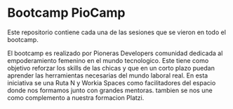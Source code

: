 # Bootcamp PioCamp

Este repositorio contiene cada una de las sesiones que se vieron en todo el bootcamp.

El bootcamp es realizado por Pioneras Developers comunidad dedicada al empoderamiento femenino en el mundo tecnologico. Este tiene como objetivo reforzar los skills de las chicas y que en un corto plazo puedan aprender las herramientas necesarias del mundo laboral real.
En esta iniciativa se una Ruta N y Workia Spaces como facilitadores del espacio donde nos formamos junto con grandes mentoras. tambien se nos une como complemento a nuestra formacion Platzi.